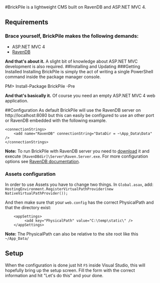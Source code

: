#BrickPile is a lightweight CMS built on RavenDB and ASP.NET MVC 4.

## Requirements
### Brace yourself, BrickPile makes the following demands:
* ASP.NET MVC 4
* [RavenDB](http://ravendb.net/)

**And that's about it.** A slight bit of knowledge about ASP.NET MVC development is also required.
##Installing and Updating
###Getting Installed
Installing BrickPile is simply the act of writing a single PowerShell command inside the package manager console.

  PM> Install-Package BrickPile -Pre

**And that's basically it.** Of course you need an empty ASP.NET MVC 4 web application.

##Configuration
As default BrickPile will use the RavenDB server on http://localhost:8080 but this can easily be configured to use an other port or RavenDB embedded with the following example.

	<connectionStrings>
		<add name="RavenDB" connectionString="DataDir = ~\App_Data\Data" />
	</connectionStrings>

**Note:** To run BrickPile with RavenDB server you need to [download](http://ravendb.net/download) it and execute `[RavenDBdir]\Server\Raven.Server.exe`. For more configuration options see [RavenDB documentation](http://ravendb.net/documentation).

### Assets configuration
In order to use Assets you have to change two things.
In `Global.asax`, add:
`HostingEnvironment.RegisterVirtualPathProvider(new NativeVirtualPathProvider());`

And then make sure that your `web.config` has the correct PhysicalPath and that the directory exist:

        <appSettings>
             <add key="PhysicalPath" value="C:\temp\static\" />
        </appSettings>

**Note:** The PhysicalPath can also be relative to the site root like this `~/App_Data/`

## Setup
When the configuration is done just hit `F5` inside Visual Studio, this will hopefully bring up the setup screen.
Fill the form with the correct information and hit "Let's do this" and your done.
 

